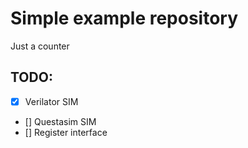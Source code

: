 # Simple example repository

Just a counter

## TODO:

- [x] Verilator SIM
- [] Questasim SIM
- [] Register interface
